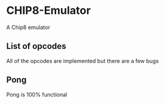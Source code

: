 # CHIP8-Emulator
A Chip8 emulator

## List of opcodes

All of the opcodes are implemented but there are a few bugs

## Pong

Pong is 100% functional
